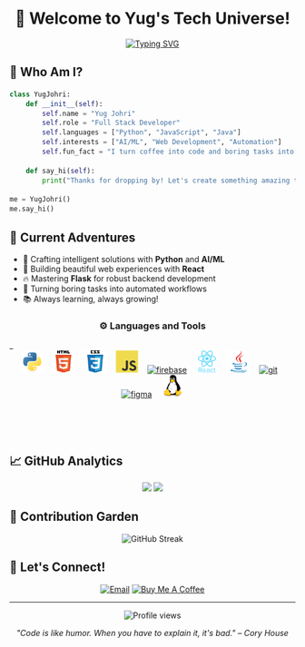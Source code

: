 <div align="center">
  
# 🚀 Welcome to Yug's Tech Universe! 

[![Typing SVG](https://readme-typing-svg.herokuapp.com?font=Fira+Code&size=25&duration=3000&pause=1000&color=00F7E4&random=false&width=435&lines=Python+Developer;AI%2FML+Enthusiast;Full+Stack+Developer;Problem+Solver)](https://git.io/typing-svg)

</div>

## 🎯 Who Am I?
```python
class YugJohri:
    def __init__(self):
        self.name = "Yug Johri"
        self.role = "Full Stack Developer"
        self.languages = ["Python", "JavaScript", "Java"]
        self.interests = ["AI/ML", "Web Development", "Automation"]
        self.fun_fact = "I turn coffee into code and boring tasks into Python scripts!"
        
    def say_hi(self):
        print("Thanks for dropping by! Let's create something amazing together! 🚀")

me = YugJohri()
me.say_hi()
```

## 🔮 Current Adventures

- 🌟 Crafting intelligent solutions with **Python** and **AI/ML**
- 🎨 Building beautiful web experiences with **React**
- 🔥 Mastering **Flask** for robust backend development
- 🤖 Turning boring tasks into automated workflows
- 📚 Always learning, always growing!

<h3 align="center" >⚙️ Languages and Tools</h3>_
<div align="center">
<a href="https://python.org"><img src="https://raw.githubusercontent.com/devicons/devicon/master/icons/python/python-original.svg" alt="python" width="40" height="40"/></a> 
  &nbsp;&nbsp;
<a href="https://developer.mozilla.org/en-US/docs/Web/HTML"><img src="https://raw.githubusercontent.com/devicons/devicon/master/icons/html5/html5-original-wordmark.svg" alt="html5" width="40" height="40"/></a>
  &nbsp;&nbsp;
<a href="https://developer.mozilla.org/en-US/docs/Web/CSS"><img src="https://raw.githubusercontent.com/devicons/devicon/master/icons/css3/css3-original-wordmark.svg" alt="css3" width="40" height="40"/></a>
  &nbsp;&nbsp;
<a href="https://developer.mozilla.org/en-US/docs/Web/JavaScript"><img src="https://raw.githubusercontent.com/devicons/devicon/master/icons/javascript/javascript-original.svg" alt="javascript" width="40" height="40"/></a>
  &nbsp;&nbsp;
<a href="https://firebase.google.com/"><img src="https://www.vectorlogo.zone/logos/firebase/firebase-icon.svg" alt="firebase" width="40" height="40"/></a>
  &nbsp;&nbsp;
<a href="https://react.dev/"><img src="https://raw.githubusercontent.com/devicons/devicon/master/icons/react/react-original-wordmark.svg" alt="react" width="40" height="40"/></a>
  &nbsp;&nbsp;
<a href="https://www.java.com/en/"><img src="https://raw.githubusercontent.com/devicons/devicon/master/icons/java/java-original.svg" alt="java" width="40" height="40"/></a>
  &nbsp;&nbsp;
<a href="https://git-scm.com/"><img src="https://www.vectorlogo.zone/logos/git-scm/git-scm-icon.svg" alt="git" width="40" height="40"/></a>
  &nbsp;&nbsp;
<a href="https://figma.com"><img src="https://www.vectorlogo.zone/logos/figma/figma-icon.svg" alt="figma" width="40" height="40"/></a>
  &nbsp;&nbsp;
<a href="https://www.linux.org/"><img src="https://raw.githubusercontent.com/devicons/devicon/master/icons/linux/linux-original.svg" alt="linux" width="40" height="40"/></a>
</div>

<br><br><br>

## 📈 GitHub Analytics

<div align="center">
  <img height="180em" src="https://github-readme-stats.vercel.app/api?username=Mystic-commits&show_icons=true&theme=tokyonight&include_all_commits=true&count_private=true"/>
  <img height="180em" src="https://github-readme-stats.vercel.app/api/top-langs/?username=Mystic-commits&layout=compact&langs_count=7&theme=tokyonight"/>
</div>

## 🌱 Contribution Garden

<div align="center">
  <img src="https://github-readme-streak-stats.herokuapp.com/?user=Mystic-commits&theme=tokyonight" alt="GitHub Streak"/>
</div>

## 🤝 Let's Connect!

<div align="center">
  
[![Email](https://img.shields.io/badge/Email-yugjohri520%40gmail.com-red?style=for-the-badge&logo=gmail)](mailto:yugjohri520@gmail.com)
[![Buy Me A Coffee](https://img.shields.io/badge/Support%20Me-Buy%20Me%20A%20Coffee-orange?style=for-the-badge&logo=buy-me-a-coffee)](https://www.buymeacoffee.com/Mystic-commits)

</div>

---
<div align="center">
  <img src="https://komarev.com/ghpvc/?username=Mystic-commits&label=Profile%20views&color=0e75b6&style=flat" alt="Profile views"/>
  
  *"Code is like humor. When you have to explain it, it's bad." – Cory House*
</div>
